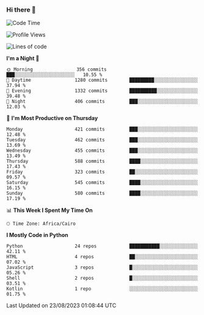 ### Hi there 👋

<!--
**AMR-KELEG/AMR-KELEG** is a ✨ _special_ ✨ repository because its `README.md` (this file) appears on your GitHub profile.

Here are some ideas to get you started:

- 🔭 I’m currently working on ...
- 🌱 I’m currently learning ...
- 👯 I’m looking to collaborate on ...
- 🤔 I’m looking for help with ...
- 💬 Ask me about ...
- 📫 How to reach me: ...
- 😄 Pronouns: ...
- ⚡ Fun fact: ...
-->

<!--START_SECTION:waka-->
![Code Time](http://img.shields.io/badge/Code%20Time-0%20secs-blue)

![Profile Views](http://img.shields.io/badge/Profile%20Views-0-blue)

![Lines of code](https://img.shields.io/badge/From%20Hello%20World%20I%27ve%20Written-20.6%20million%20lines%20of%20code-blue)

**I'm a Night 🦉** 

```text
🌞 Morning                356 commits         ███░░░░░░░░░░░░░░░░░░░░░░   10.55 % 
🌆 Daytime                1280 commits        █████████░░░░░░░░░░░░░░░░   37.94 % 
🌃 Evening                1332 commits        ██████████░░░░░░░░░░░░░░░   39.48 % 
🌙 Night                  406 commits         ███░░░░░░░░░░░░░░░░░░░░░░   12.03 % 
```
📅 **I'm Most Productive on Thursday** 

```text
Monday                   421 commits         ███░░░░░░░░░░░░░░░░░░░░░░   12.48 % 
Tuesday                  462 commits         ███░░░░░░░░░░░░░░░░░░░░░░   13.69 % 
Wednesday                455 commits         ███░░░░░░░░░░░░░░░░░░░░░░   13.49 % 
Thursday                 588 commits         ████░░░░░░░░░░░░░░░░░░░░░   17.43 % 
Friday                   323 commits         ██░░░░░░░░░░░░░░░░░░░░░░░   09.57 % 
Saturday                 545 commits         ████░░░░░░░░░░░░░░░░░░░░░   16.15 % 
Sunday                   580 commits         ████░░░░░░░░░░░░░░░░░░░░░   17.19 % 
```


📊 **This Week I Spent My Time On** 

```text
🕑︎ Time Zone: Africa/Cairo
```

**I Mostly Code in Python** 

```text
Python                   24 repos            ███████████░░░░░░░░░░░░░░   42.11 % 
HTML                     4 repos             ██░░░░░░░░░░░░░░░░░░░░░░░   07.02 % 
JavaScript               3 repos             █░░░░░░░░░░░░░░░░░░░░░░░░   05.26 % 
Shell                    2 repos             █░░░░░░░░░░░░░░░░░░░░░░░░   03.51 % 
Kotlin                   1 repo              ░░░░░░░░░░░░░░░░░░░░░░░░░   01.75 % 
```




 Last Updated on 23/08/2023 01:08:44 UTC
<!--END_SECTION:waka-->
